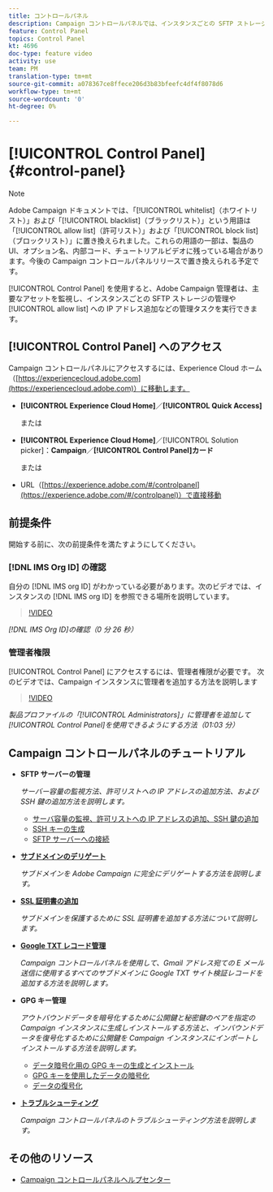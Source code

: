 ```yaml
---
title: コントロールパネル
description: Campaign コントロールパネルでは、インスタンスごとの SFTP ストレージと許可リストの IP アドレスを監視および管理できます。
feature: Control Panel
topics: Control Panel
kt: 4696
doc-type: feature video
activity: use
team: PM
translation-type: tm+mt
source-git-commit: a078367ce8ffece206d3b83bfeefc4df4f8078d6
workflow-type: tm+mt
source-wordcount: '0'
ht-degree: 0%

---
```



# [!UICONTROL Control Panel] {#control-panel}

>[!NOTE]
>
>Adobe Campaign ドキュメントでは、「[!UICONTROL whitelist]（ホワイトリスト）」および「[!UICONTROL blacklist]（ブラックリスト）」という用語は「[!UICONTROL allow list]（許可リスト）」および「[!UICONTROL block list]（ブロックリスト）」に置き換えられました。これらの用語の一部は、製品の UI、オプション名、内部コード、チュートリアルビデオに残っている場合があります。今後の Campaign コントロールパネルリリースで置き換えられる予定です。

[!UICONTROL Control Panel] を使用すると、Adobe Campaign 管理者は、主要なアセットを監視し、インスタンスごとの SFTP ストレージの管理や [!UICONTROL allow list] への IP アドレス追加などの管理タスクを実行できます。

## [!UICONTROL Control Panel] へのアクセス

Campaign コントロールパネルにアクセスするには、Experience Cloud ホーム（[https://experiencecloud.adobe.com](https://experiencecloud.adobe.com)）に移動します。

* **[!UICONTROL Experience Cloud Home]**／**[!UICONTROL Quick Access]**

   または
* **[!UICONTROL Experience Cloud Home]**／[!UICONTROL Solution picker]：**Campaign**／**[!UICONTROL Control Panel]カード**

   または

* URL（[https://experience.adobe.com/#/controlpanel](https://experience.adobe.com/#/controlpanel)）で直接移動

## 前提条件

開始する前に、次の前提条件を満たすようにしてください。

### [!DNL IMS Org ID] の確認

自分の [!DNL IMS org ID] がわかっている必要があります。次のビデオでは、インスタンスの [!DNL IMS org ID] を参照できる場所を説明しています。

>[!VIDEO](https://video.tv.adobe.com/v/27183?quality=12)

*[!DNL IMS Org ID]の確認（0 分 26 秒）*

### 管理者権限

[!UICONTROL Control Panel] にアクセスするには、管理者権限が必要です。
次のビデオでは、Campaign インスタンスに管理者を追加する方法を説明します

>[!VIDEO](https://video.tv.adobe.com/v/27147?quality=12)

*製品プロファイルの「[!UICONTROL Administrators]」に管理者を追加して[!UICONTROL Control Panel]を使用できるようにする方法（01:03 分）*

## Campaign コントロールパネルのチュートリアル

* **SFTP サーバーの管理**

   *サーバー容量の監視方法、許可リストへの IP アドレスの追加方法、および SSH 鍵の追加方法を説明します。*

   * [サーバ容量の監視、許可リストへの IP アドレスの追加、SSH 鍵の追加](/help/administrating/control-panel/monitoring-server-capacity-allow-listing-adding-ssh-key.md)
   * [SSH キーの生成](/help/administrating/control-panel/generate-ssh-key.md)
   * [SFTP サーバーへの接続](/help/administrating/control-panel/connect-to-sftp-server.md)
* **[サブドメインのデリゲート](/help/administrating/control-panel/subdomain-delegation.md)**

   *サブドメインを Adobe Campaign に完全にデリゲートする方法を説明します。*
* **[SSL 証明書の追加](/help/administrating/control-panel/adding-ssl-certificates.md)**

   *サブドメインを保護するために SSL 証明書を追加する方法について説明します。*

* **[Google TXT レコード管理](/help/administrating/control-panel/google-txt-record-management.md)**

   *Campaign コントロールパネルを使用して、Gmail アドレス宛ての E メール送信に使用するすべてのサブドメインに Google TXT サイト検証レコードを追加する方法を説明します。*

* **GPG キー管理**

   *アウトバウンドデータを暗号化するために公開鍵と秘密鍵のペアを指定の Campaign インスタンスに生成しインストールする方法と、インバウンドデータを復号化するために公開鍵を Campaign インスタンスにインポートしインストールする方法を説明します。*

   * [データ暗号化用の GPG キーの生成とインストール](./gpg-key-management/generating-and-installing-gpg-keys-for-data-encryption.md)
   * [GPG キーを使用したデータの暗号化](./gpg-key-management/using-a-gpg-key-to-encrypt-data.md)
   * [データの復号化](./gpg-key-management/decrypting-data.md)

* **[トラブルシューティング](/help/administrating/control-panel/trouble-shooting.md)**

   *Campaign コントロールパネルのトラブルシューティング方法を説明します。*

## その他のリソース

* [Campaign コントロールパネルヘルプセンター](https://docs.adobe.com/content/help/ja-JP/control-panel/using/control-panel-home.html)


